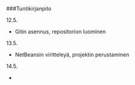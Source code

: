 ###Tuntikirjanpito

12.5.

- Gitin asennus, repositorion luominen

13.5.

- NetBeansin viritteleyä, projektin perustaminen

14.5. 

- 


